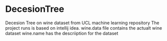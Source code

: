 # DecesionTree
Decesion Tree on wine dataset from UCL machine learning repository
The project runs is based on intellij idea.
wine.data file contains the actualt wine dataset
wine.name has the descriiption for the dataset
